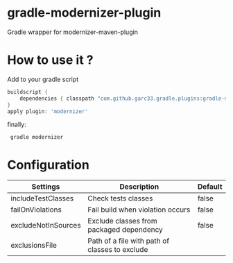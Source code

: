 gradle-modernizer-plugin
========================

Gradle wrapper for modernizer-maven-plugin

How to use it ?
===============
Add to your gradle script
```groovy
buildscript {
    dependencies { classpath "com.github.garc33.gradle.plugins:gradle-modernizer-plugin:1.0" }
}
apply plugin: 'modernizer'
```
finally:

     gradle modernizer

Configuration
=============

| Settings                  | Description                                           |Default            |
|---------------------------|-------------------------------------------------------|-------------------|
|includeTestClasses         |Check tests classes                                    | false             |
|failOnViolations           |Fail build when violation occurs                       | false             |
|excludeNotInSources        |Exclude classes from packaged dependency               | false             |
|exclusionsFile             |Path of a file with path of classes to exclude         |                   |
